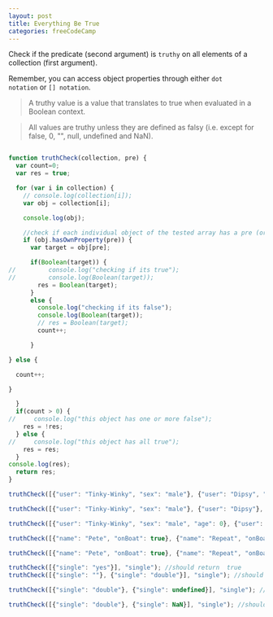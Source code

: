 ```yaml
---
layout: post
title: Everything Be True
categories: freeCodeCamp
---
```

Check if the predicate (second argument) is <code>truthy</code> on all elements of a collection (first argument).

Remember, you can access object properties through either <code>dot notation</code> or <code>[] notation</code>.

> A truthy value is a value that translates to true when evaluated in a Boolean context.

> All values are truthy unless they are defined as falsy (i.e. except for false, 0, "", null, undefined and NaN).


```javascript

function truthCheck(collection, pre) {
  var count=0;
  var res = true;

  for (var i in collection) {
    // console.log(collection[i]);
    var obj = collection[i];

    console.log(obj);

    //check if each individual object of the tested array has a pre (or second argument) in place
    if (obj.hasOwnProperty(pre)) {
      var target = obj[pre];

      if(Boolean(target)) {
//         console.log("checking if its true");
//         console.log(Boolean(target));
        res = Boolean(target);
      }
      else {
        console.log("checking if its false");
        console.log(Boolean(target));
        // res = Boolean(target);
        count++;

      }

} else {

  count++;

}

  }
  if(count > 0) {
//     console.log("this object has one or more false");
    res = !res;
  } else {
//     console.log("this object has all true");
    res = res;
  }
console.log(res);
  return res;
}

truthCheck([{"user": "Tinky-Winky", "sex": "male"}, {"user": "Dipsy", "sex": "male"}, {"user": "Laa-Laa", "sex": "female"}, {"user": "Po", "sex": "female"}], "sex"); //should return true.

truthCheck([{"user": "Tinky-Winky", "sex": "male"}, {"user": "Dipsy"}, {"user": "Laa-Laa", "sex": "female"}, {"user": "Po", "sex": "female"}], "sex"); //should return false.

truthCheck([{"user": "Tinky-Winky", "sex": "male", "age": 0}, {"user": "Dipsy", "sex": "male", "age": 3}, {"user": "Laa-Laa", "sex": "female", "age": 5}, {"user": "Po", "sex": "female", "age": 4}], "age"); //should return false.

truthCheck([{"name": "Pete", "onBoat": true}, {"name": "Repeat", "onBoat": true}, {"name": "FastFoward", "onBoat": null}], "onBoat"); //should return false

truthCheck([{"name": "Pete", "onBoat": true}, {"name": "Repeat", "onBoat": true, "alias": "Repete"}, {"name": "FastFoward", "onBoat": true}], "onBoat"); //should return true

truthCheck([{"single": "yes"}], "single"); //should return  true
truthCheck([{"single": ""}, {"single": "double"}], "single"); //should return false

truthCheck([{"single": "double"}, {"single": undefined}], "single"); //should return false

truthCheck([{"single": "double"}, {"single": NaN}], "single"); //should return false


```
